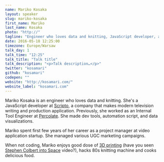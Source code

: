 ```yaml
---
name: Mariko Kosaka
layout: speaker
slug: mariko-kosaka
first_name: Mariko
last_name: Kosaka
photo: "http://"
tagline: "Engineer who loves data and knitting, JavaScript developer, and dev tool maker"
date: 2016-05-18 12:25:00
timezone: Europe/Warsaw
talk_day: 1
talk_time: "12:25"
talk_title: "Talk title"
talk_description: "<p>Talk description…</p>"
twitter: "kosamari"
github: "kosamari"
codepen: ""
website: "http://kosamari.com/"
website_label: "kosamari.com"
---
```


<p>Mariko Kosaka is an engineer who loves data and knitting. She's a JavaScript developer at <a href="http://www.scripto.cc/">Scripto</a>, a company that makes modern television writing and production application. Previously, she worked as an Internal Tool Engineer at <a href="http://percolate.com/">Percolate</a>. She made dev tools, automation script, and data visualizations.</p>
<p>Mariko spent first few years of her career as a project manager at video application startup. She managed various UGC marketing campaigns.</p>
<p>When not coding, Mariko enjoys good dose of <a href="http://vimeo.com/25464537">3D printing</a> (have you seen <A href="http://www.makerbot.com/blog/2011/08/16/makerbot-sends-colbert-into-space/">Stephen Colbert into Space</a> video?), hacks 80s knitting machine and cooks delicious food.</p>
